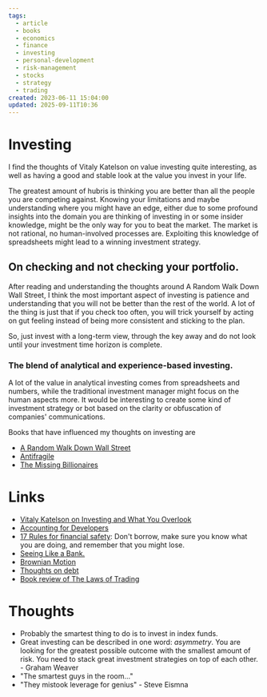 ```yaml
---
tags:
  - article
  - books
  - economics
  - finance
  - investing
  - personal-development
  - risk-management
  - stocks
  - strategy
  - trading
created: 2023-06-11 15:04:00
updated: 2025-09-11T10:36
---
```



# Investing


I find the thoughts of Vitaly Katelson on value investing quite interesting, as well as having a good and stable look at the value you invest in your life. 

The greatest amount of hubris is thinking you are better than all the people you are competing against. Knowing your limitations and maybe understanding where you might have an edge, either due to some profound insights into the domain you are thinking of investing in or some insider knowledge, might be the only way for you to beat the market.  The market is not rational, no human-involved processes are. Exploiting this knowledge of spreadsheets might lead to a winning investment strategy. 







## On checking and not checking your portfolio.
After reading and understanding the thoughts around A Random Walk Down Wall Street, I think the most important aspect of investing is patience and understanding that you will not be better than the rest of the world. 
A lot of the thing is just that if you check too often, you will trick yourself by acting on gut feeling instead of being more consistent and sticking to the plan. 

So, just invest with a long-term view, through the key away and do not look until your investment time horizon is complete. 

### The blend of analytical and experience-based investing.
A lot of the value in analytical investing comes from spreadsheets and numbers, while the traditional investment manager might focus on the human aspects more. It would be interesting to create some kind of investment strategy or bot based on the clarity or obfuscation of companies' communications.  

Books that have influenced my thoughts on investing are 
- [A Random Walk Down Wall Street](https://www.amazon.com/Random-Walk-Down-Wall-Street/dp/0393330338)
- [Antifragile](https://www.amazon.com/Antifragile-Things-That-Disorder-Incerto-ebook/dp/B0083DJWGO/ref=sr_1_1?keywords=antifragile&qid=1689100405&s=books&sprefix=antif%2Cstripbooks-intl-ship%2C170&sr=1-1) 
- [The Missing Billionaires](../Books/Book%20Reviews/Work/Money/The%20Missing%20Billionaires.md)


# Links
- [Vitaly Katelson on Investing and What You Overlook](https://www.youtube.com/watch?v=5pIklWpkVYw&ab_channel=VitaliyN.Katsenelson%2CCFA)
- [Accounting for Developers](https://rein.pk/replacing-middle-management-with-apis?ref=johnmacgaffey.com)
- [17 Rules for financial safety](https://thetaoofwealth.wordpress.com/2013/02/17/harry-brownes-17-golden-rules-of-financial-safety/): Don't borrow, make sure you know what you are doing, and remember that you might lose. 
- [Seeing Like a Bank.](https://ark-invest.com/wrights-law/#:~:text=Pioneered%20by%20Theodore%20Wright%20in,fall%20by%20a%20constant%20percentage.)
- [Brownian Motion](https://www.youtube.com/watch?v=7mmeksMiXp4&ab_channel=stepbil)
- [Thoughts on debt](https://collabfund.com/blog/how-i-think-about-debt/)
- [Book review of The Laws of Trading](https://www.astralcodexten.com/p/your-book-review-the-laws-of-trading)

# Thoughts 
- Probably the smartest thing to do is to invest in index funds. 
- Great investing can be described in one word: *asymmetry*.  You are looking for the greatest possible outcome with the smallest amount of risk. You need to stack great investment strategies on top of each other.  - Graham Weaver
- "The smartest guys in the room..."
- "They mistook leverage for genius" - Steve Eismna


